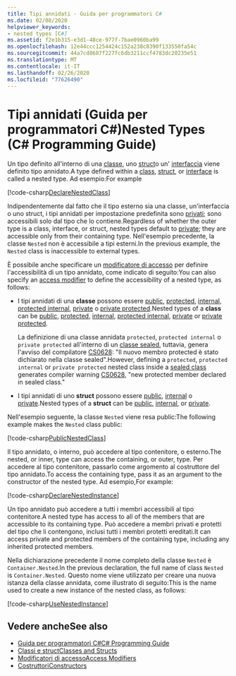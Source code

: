 ```yaml
---
title: Tipi annidati - Guida per programmatori C#
ms.date: 02/08/2020
helpviewer_keywords:
- nested types [C#]
ms.assetid: f2e1b315-e3d1-48ce-977f-7bae0960ba99
ms.openlocfilehash: 12e44ccc1254424c152a238c8390f133550fa54c
ms.sourcegitcommit: 44a7cd8687f227fc6db3211ccf4783dc20235e51
ms.translationtype: MT
ms.contentlocale: it-IT
ms.lasthandoff: 02/26/2020
ms.locfileid: "77626490"
---
```

# <a name="nested-types-c-programming-guide"></a><span data-ttu-id="7a147-102">Tipi annidati (Guida per programmatori C#)</span><span class="sxs-lookup"><span data-stu-id="7a147-102">Nested Types (C# Programming Guide)</span></span>

<span data-ttu-id="7a147-103">Un tipo definito all'interno di una [classe](../../language-reference/keywords/class.md), uno [struct](../../language-reference/builtin-types/struct.md)o un' [interfaccia](../../language-reference/keywords/interface.md) viene definito tipo annidato.</span><span class="sxs-lookup"><span data-stu-id="7a147-103">A type defined within a [class](../../language-reference/keywords/class.md), [struct](../../language-reference/builtin-types/struct.md), or [interface](../../language-reference/keywords/interface.md) is called a nested type.</span></span> <span data-ttu-id="7a147-104">Ad esempio:</span><span class="sxs-lookup"><span data-stu-id="7a147-104">For example</span></span>

[!code-csharp[DeclareNestedClass](~/samples/snippets/csharp/objectoriented/nestedtypes.cs#DeclareNestedClass)]

<span data-ttu-id="7a147-105">Indipendentemente dal fatto che il tipo esterno sia una classe, un'interfaccia o uno struct, i tipi annidati per impostazione predefinita sono [privati](../../language-reference/keywords/private.md); sono accessibili solo dal tipo che lo contiene.</span><span class="sxs-lookup"><span data-stu-id="7a147-105">Regardless of whether the outer type is a class, interface, or struct, nested types default to [private](../../language-reference/keywords/private.md); they are accessible only from their containing type.</span></span> <span data-ttu-id="7a147-106">Nell'esempio precedente, la classe `Nested` non è accessibile a tipi esterni.</span><span class="sxs-lookup"><span data-stu-id="7a147-106">In the previous example, the `Nested` class is inaccessible to external types.</span></span>

<span data-ttu-id="7a147-107">È possibile anche specificare un [modificatore di accesso](../../language-reference/keywords/access-modifiers.md) per definire l'accessibilità di un tipo annidato, come indicato di seguito:</span><span class="sxs-lookup"><span data-stu-id="7a147-107">You can also specify an [access modifier](../../language-reference/keywords/access-modifiers.md) to define the accessibility of a nested type, as follows:</span></span>

- <span data-ttu-id="7a147-108">I tipi annidati di una **classe** possono essere [public](../../language-reference/keywords/public.md), [protected](../../language-reference/keywords/protected.md), [internal](../../language-reference/keywords/internal.md), [protected internal](../../language-reference/keywords/protected-internal.md), [private](../../language-reference/keywords/private.md) o [private protected](../../language-reference/keywords/private-protected.md).</span><span class="sxs-lookup"><span data-stu-id="7a147-108">Nested types of a **class** can be [public](../../language-reference/keywords/public.md), [protected](../../language-reference/keywords/protected.md), [internal](../../language-reference/keywords/internal.md), [protected internal](../../language-reference/keywords/protected-internal.md), [private](../../language-reference/keywords/private.md) or [private protected](../../language-reference/keywords/private-protected.md).</span></span>

   <span data-ttu-id="7a147-109">La definizione di una classe annidata `protected`, `protected internal` o `private protected` all'interno di un [classe sealed](../../language-reference/keywords/sealed.md), tuttavia, genera l'avviso del compilatore [CS0628](../../misc/cs0628.md): "Il nuovo membro protected è stato dichiarato nella classe sealed".</span><span class="sxs-lookup"><span data-stu-id="7a147-109">However, defining a `protected`, `protected internal` or `private protected` nested class inside a [sealed class](../../language-reference/keywords/sealed.md) generates compiler warning [CS0628](../../misc/cs0628.md), "new protected member declared in sealed class."</span></span>
  
- <span data-ttu-id="7a147-110">I tipi annidati di uno **struct** possono essere [public](../../language-reference/keywords/public.md), [internal](../../language-reference/keywords/internal.md) o [private](../../language-reference/keywords/private.md).</span><span class="sxs-lookup"><span data-stu-id="7a147-110">Nested types of a **struct** can be [public](../../language-reference/keywords/public.md), [internal](../../language-reference/keywords/internal.md), or [private](../../language-reference/keywords/private.md).</span></span>

<span data-ttu-id="7a147-111">Nell'esempio seguente, la classe `Nested` viene resa public:</span><span class="sxs-lookup"><span data-stu-id="7a147-111">The following example makes the `Nested` class public:</span></span>

[!code-csharp[PublicNestedClass](~/samples/snippets/csharp/objectoriented/nestedtypes.cs#PublicNestedClass)]

<span data-ttu-id="7a147-112">Il tipo annidato, o interno, può accedere al tipo contenitore, o esterno.</span><span class="sxs-lookup"><span data-stu-id="7a147-112">The nested, or inner, type can access the containing, or outer, type.</span></span> <span data-ttu-id="7a147-113">Per accedere al tipo contenitore, passarlo come argomento al costruttore del tipo annidato.</span><span class="sxs-lookup"><span data-stu-id="7a147-113">To access the containing type, pass it as an argument to the constructor of the nested type.</span></span> <span data-ttu-id="7a147-114">Ad esempio,</span><span class="sxs-lookup"><span data-stu-id="7a147-114">For example:</span></span>

[!code-csharp[DeclareNestedInstance](~/samples/snippets/csharp/objectoriented/nestedtypes.cs#DeclareNestedInstance)]

<span data-ttu-id="7a147-115">Un tipo annidato può accedere a tutti i membri accessibili al tipo contenitore.</span><span class="sxs-lookup"><span data-stu-id="7a147-115">A nested type has access to all of the members that are accessible to its containing type.</span></span> <span data-ttu-id="7a147-116">Può accedere a membri privati e protetti del tipo che li contengono, inclusi tutti i membri protetti ereditati.</span><span class="sxs-lookup"><span data-stu-id="7a147-116">It can access private and protected members of the containing type, including any inherited protected members.</span></span>

<span data-ttu-id="7a147-117">Nella dichiarazione precedente il nome completo della classe `Nested` è `Container.Nested`.</span><span class="sxs-lookup"><span data-stu-id="7a147-117">In the previous declaration, the full name of class `Nested` is `Container.Nested`.</span></span> <span data-ttu-id="7a147-118">Questo nome viene utilizzato per creare una nuova istanza della classe annidata, come illustrato di seguito:</span><span class="sxs-lookup"><span data-stu-id="7a147-118">This is the name used to create a new instance of the nested class, as follows:</span></span>

[!code-csharp[UseNestedInstance](~/samples/snippets/csharp/objectoriented/nestedtypes.cs#UseNestedInstance)]

## <a name="see-also"></a><span data-ttu-id="7a147-119">Vedere anche</span><span class="sxs-lookup"><span data-stu-id="7a147-119">See also</span></span>

- [<span data-ttu-id="7a147-120">Guida per programmatori C#</span><span class="sxs-lookup"><span data-stu-id="7a147-120">C# Programming Guide</span></span>](../index.md)
- [<span data-ttu-id="7a147-121">Classi e struct</span><span class="sxs-lookup"><span data-stu-id="7a147-121">Classes and Structs</span></span>](./index.md)
- [<span data-ttu-id="7a147-122">Modificatori di accesso</span><span class="sxs-lookup"><span data-stu-id="7a147-122">Access Modifiers</span></span>](./access-modifiers.md)
- [<span data-ttu-id="7a147-123">Costruttori</span><span class="sxs-lookup"><span data-stu-id="7a147-123">Constructors</span></span>](./constructors.md)

